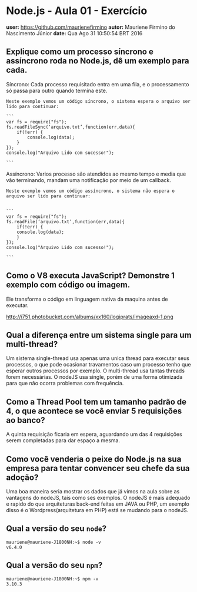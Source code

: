 # Node.js - Aula 01 - Exercício
**user:** https://github.com/maurienefirmino
**autor:** Mauriene Firmino do Nascimento Júnior
**date:** Qua Ago 31 10:50:54 BRT 2016

## Explique como um processo síncrono e assíncrono roda no Node.js, dê um exemplo para cada.
Síncrono:
	Cada processo requisitado entra em uma fila, e o processamento só passa para outro quando termina este.

	Neste exemplo vemos um código síncrono, o sistema espera o arquivo ser lido para continuar:

	```
	var fs = require("fs");
	fs.readFileSync(‘arquivo.txt’,function(err,data){
    	if(!err) {
       		console.log(data);
    	}
	});
	console.log("Arquivo Lido com sucesso!");

	```

Assíncrono:
	Varios processo são atendidos ao mesmo tempo e media que vão terminando, mandam uma notificação por meio de um callback.

	Neste exemplo vemos um código assíncrono, o sistema não espera o arquivo ser lido para continuar:


	```
	var fs = require("fs");
	fs.readFile(‘arquivo.txt’,function(err,data){
    	if(!err) {
       	console.log(data);
    	}
	});
	console.log("Arquivo Lido com sucesso!");

	```


## Como o V8 executa JavaScript? Demonstre 1 exemplo com código ou imagem.

Ele transforma o código em linguagem nativa da maquina antes de executar.

http://i751.photobucket.com/albums/xx160/logiprats/imageaxd-1.png

## Qual a diferença entre um sistema single para um multi-thread?

Um sistema single-thread usa apenas uma unica thread para executar seus processos, o que pode ocasionar travamentos caso um processo tenho que esperar outros processos por exemplo. O multi-thread usa tantas threads forem necessárias. O nodeJS usa single, porém de uma forma otimizada para que não ocorra problemas com frequência.

## Como a Thread Pool tem um tamanho padrão de 4, o que acontece se você enviar 5 requisições ao banco?

A quinta requisição ficaria em espera, aguardando um das 4 requisições serem completadas para dar espaço a mesma.

## Como você venderia o peixe do Node.js na sua empresa para tentar convencer seu chefe da sua adoção?

Uma boa maneira seria mostrar os dados que já vimos na aula sobre as vantagens do nodeJS, tais como ses exemplos. O nodeJS é mais adequado e rapido do que arquiteturas back-end feitas em JAVA ou PHP, um exemplo disso é o Wordpress(arquitetura em PHP) está se mudando para o nodeJS. 

## Qual a versão do seu `node`?

```
mauriene@mauriene-J1800NH:~$ node -v
v6.4.0
```

## Qual a versão do seu `npm`?

```
mauriene@mauriene-J1800NH:~$ npm -v
3.10.3
```

